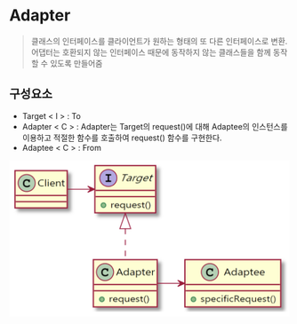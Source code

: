 # Adapter
> 클래스의 인터페이스를 클라이언트가 원하는 형태의 또 다른 인터페이스로 변환. 어댑터는 호환되지 않는 인터페이스 때문에 동작하지 않는 클래스들을 함께 동작할 수 있도록 만들어줌

## 구성요소
- Target < I >  : To
- Adapter < C > : Adapter는 Target의 request()에 대해 Adaptee의 인스턴스를 이용하고 적절한 함수를 호출하여 request() 함수를 구현한다.
- Adaptee < C > : From

![](./Adapter.png)